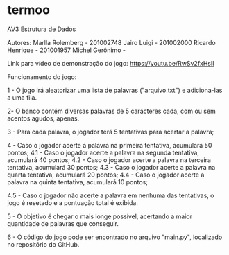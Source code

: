 # termoo
AV3 Estrutura de Dados

Autores: Marlla Rolemberg - 201002748
Jairo Luigi - 201002000
Ricardo Henrique - 201001957
Michel Gerônimo - 

Link para vídeo de demonstração do jogo: https://youtu.be/RwSv2fxHslI

Funcionamento do jogo:

1 - O jogo irá aleatorizar uma lista de palavras ("arquivo.txt") e adiciona-las a uma fila.

2- O banco contém diversas palavras de 5 caracteres cada, com ou sem acentos agudos, apenas.

3 - Para cada palavra, o jogador terá 5 tentativas para acertar a palavra;

4 - Caso o jogador acerte a palavra na primeira tentativa, acumulará 50 pontos;
4.1 - Caso o jogador acerte a palavra na segunda tentativa, acumulará 40 pontos;
4.2 - Caso o jogador acerte a palavra na terceira tentativa, acumulará 30 pontos;
4.3 - Caso o jogador acerte a palavra na quarta tentativa, acumulará 20 pontos;
4.4 - Caso o jogador acerte a palavra na quinta tentativa, acumulará 10 pontos;

4.5 - Caso o jogador não acerte a palavra em nenhuma das tentativas, o jogo é resetado e a pontuação total é exibida.

5 - O objetivo é chegar o mais longe possível, acertando a maior quantidade de palavras que conseguir.

6 - O código do jogo pode ser encontrado no arquivo "main.py", localizado no repositório do GitHub. 


